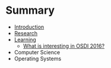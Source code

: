 # Summary

* [Introduction](README.md)
* [Research](research/README)
* [Learning](learning/README.md)
   * [What is interesting in OSDI 2016?](learning/osdi2016.md)
* Computer Science
* Operating Systems


